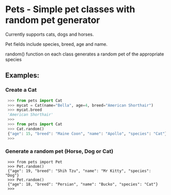 # Pets - Simple pet classes with random pet generator

Currently supports cats, dogs and horses.

Pet fields include species, breed, age and name.

random() function on each class generates a random pet of the appropriate species

## Examples:

### Create a Cat

``` python
 >>> from pets import Cat
 >>> mycat = Cat(name="Bella", age=4, breed="American Shorthair")
 >>> mycat.breed
 'American Shorthair'
 >>>
 >>> from pets import Cat
 >>> Cat.random()
 {"age": 15, "breed": "Maine Coon", "name": "Apollo", "species": "Cat"}
 >>>
```

### Generate a random pet (Horse, Dog or Cat)

```
 >>> from pets import Pet
 >>> Pet.random()
 {"age": 19, "breed": "Shih Tzu", "name": "Mr Kitty", "species": "Dog"}
 >>> Pet.random()
 {"age": 18, "breed": "Persian", "name": "Bucko", "species": "Cat"}
 >>>
```